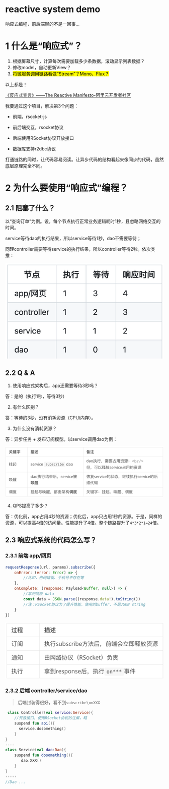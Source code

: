 # reactive system demo

响应式编程，前后端聊的不是一回事...

# 1 什么是“响应式”？

1. 根据屏幕尺寸，计算每次需要加载多少条数据，滚动显示列表数据？
2. 修改model，自动更新View？
3. <mark>将微服务调用链路看做“Stream”？Mono、Flux？</mark>

以上都是！

[《反应式宣言》——The Reactive Manifesto-阿里云开发者社区](https://developer.aliyun.com/article/497920)

我要通过这个项目，解决第3个问题：

- 前端，rsocket-js

- 前后端交互，rsocket协议

- 后端使用RSocket协议开放接口

- 数据库支持r2dbc协议

打通链路的同时，让代码容易阅读。让异步代码的结构看起来像同步的代码，虽然底层原理完全不同。

# 2 为什么要使用“响应式”编程？

## 2.1 阻塞了什么？

以“查询订单”为例。设，每个节点执行正常业务逻辑耗时1秒，且忽略网络交互的时间。

service等待dao的执行结果，所以service等待1秒，dao不需要等待；

同理controller需要等待service的执行结果，所以controller等待2秒。依次类推：

![](assets/2023-11-10-14-24-06-image.png)

## 2.2 Q & A

1. 使用响应式架构后，app还需要等待3秒吗？

答：是的（执行1秒，等待3秒）

2. 有什么区别？

答：等待的3秒，没有消耗资源（CPU/内存）。

3. 为什么没有消耗资源？

答：异步任务 + 发布订阅模型。以service调用dao为例：

![](assets/2023-11-10-14-32-28-image.png)

4. QPS提高了多少？

答：优化前，app占用4秒的资源；优化后，app只占用1秒的资源。于是，同样的资源，可以提高4倍的访问量。性能提升了4倍。整个链路提升了`4*3*2*1=24`倍。

## 2.3 响应式系统的代码怎么写？

### 2.3.1 前端 app/网页

```javascript
requestResponse(url, params).subscribe({
    onError: (error: Error) => {
        //比如，密码错误、手机号不存在等
    },
    onComplete: (response: Payload<Buffer, null>) => {
        //拿到响应 data
        const data = JSON.parse((response.data!).toString())
        //注：RSocket协议为了提升性能，使用的buffer，不是JSON string
    }
})
```

![](assets/2023-11-10-14-28-41-image.png)

### 2.3.2 后端 controller/service/dao

> 后端封装得很好，看不到`subscribe\onXXX`

```kotlin
 class Controller(val service:Service){
    //开放接口，使用RSocket协议的注解，略
    suspend fun api(){
      service.dosomething()
    }
}
----
class Service(val dao:Dao){
    suspend fun dosomething(){
       dao.XXX()
    }
}
-----
//Dao ...
```
